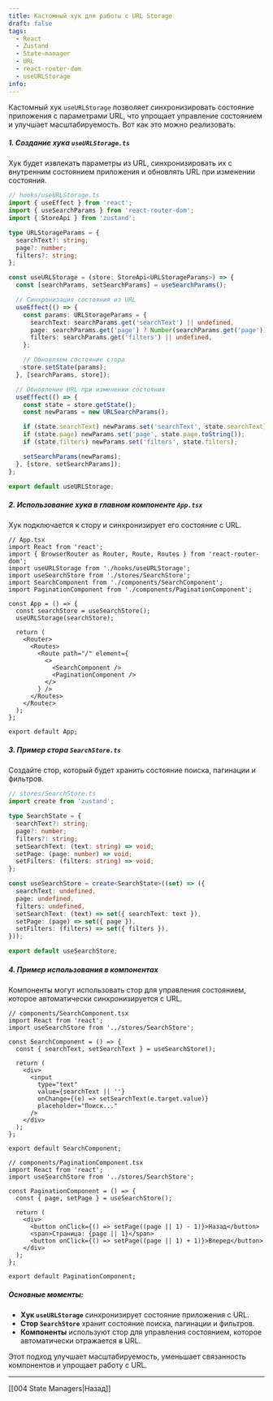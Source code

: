 ```yaml
---
title: Кастомный хук для работы с URL Storage
draft: false
tags:
  - React
  - Zustand
  - State-manager
  - URL
  - react-router-dom
  - useURLStorage
info:
---
```

Кастомный хук `useURLStorage` позволяет синхронизировать состояние приложения с параметрами URL, что упрощает управление состоянием и улучшает масштабируемость. Вот как это можно реализовать:

##### 1. Создание хука `useURLStorage.ts`

Хук будет извлекать параметры из URL, синхронизировать их с внутренним состоянием приложения и обновлять URL при изменении состояния.

```typescript
// hooks/useURLStorage.ts
import { useEffect } from 'react';
import { useSearchParams } from 'react-router-dom';
import { StoreApi } from 'zustand';

type URLStorageParams = {
  searchText?: string;
  page?: number;
  filters?: string;
};

const useURLStorage = (store: StoreApi<URLStorageParams>) => {
  const [searchParams, setSearchParams] = useSearchParams();

  // Синхронизация состояния из URL
  useEffect(() => {
    const params: URLStorageParams = {
      searchText: searchParams.get('searchText') || undefined,
      page: searchParams.get('page') ? Number(searchParams.get('page')) : undefined,
      filters: searchParams.get('filters') || undefined,
    };

    // Обновляем состояние стора
    store.setState(params);
  }, [searchParams, store]);

  // Обновление URL при изменении состояния
  useEffect(() => {
    const state = store.getState();
    const newParams = new URLSearchParams();

    if (state.searchText) newParams.set('searchText', state.searchText);
    if (state.page) newParams.set('page', state.page.toString());
    if (state.filters) newParams.set('filters', state.filters);

    setSearchParams(newParams);
  }, [store, setSearchParams]);
};

export default useURLStorage;
```
##### 2. Использование хука в главном компоненте `App.tsx`

Хук подключается к стору и синхронизирует его состояние с URL.

```tsx
// App.tsx
import React from 'react';
import { BrowserRouter as Router, Route, Routes } from 'react-router-dom';
import useURLStorage from './hooks/useURLStorage';
import useSearchStore from './stores/SearchStore';
import SearchComponent from './components/SearchComponent';
import PaginationComponent from './components/PaginationComponent';

const App = () => {
  const searchStore = useSearchStore();
  useURLStorage(searchStore);

  return (
    <Router>
      <Routes>
        <Route path="/" element={
          <>
            <SearchComponent />
            <PaginationComponent />
          </>
        } />
      </Routes>
    </Router>
  );
};

export default App;
```
##### 3. Пример стора `SearchStore.ts`

Создайте стор, который будет хранить состояние поиска, пагинации и фильтров.

```typescript
// stores/SearchStore.ts
import create from 'zustand';

type SearchState = {
  searchText?: string;
  page?: number;
  filters?: string;
  setSearchText: (text: string) => void;
  setPage: (page: number) => void;
  setFilters: (filters: string) => void;
};

const useSearchStore = create<SearchState>((set) => ({
  searchText: undefined,
  page: undefined,
  filters: undefined,
  setSearchText: (text) => set({ searchText: text }),
  setPage: (page) => set({ page }),
  setFilters: (filters) => set({ filters }),
}));

export default useSearchStore;
```
##### 4. Пример использования в компонентах

Компоненты могут использовать стор для управления состоянием, которое автоматически синхронизируется с URL.

```tsx
// components/SearchComponent.tsx
import React from 'react';
import useSearchStore from '../stores/SearchStore';

const SearchComponent = () => {
  const { searchText, setSearchText } = useSearchStore();

  return (
    <div>
      <input
        type="text"
        value={searchText || ''}
        onChange={(e) => setSearchText(e.target.value)}
        placeholder="Поиск..."
      />
    </div>
  );
};

export default SearchComponent;
```

```tsx
// components/PaginationComponent.tsx
import React from 'react';
import useSearchStore from '../stores/SearchStore';

const PaginationComponent = () => {
  const { page, setPage } = useSearchStore();

  return (
    <div>
      <button onClick={() => setPage((page || 1) - 1)}>Назад</button>
      <span>Страница: {page || 1}</span>
      <button onClick={() => setPage((page || 1) + 1)}>Вперед</button>
    </div>
  );
};

export default PaginationComponent;
```
##### Основные моменты:

- **Хук `useURLStorage`** синхронизирует состояние приложения с URL.
- **Стор `SearchStore`** хранит состояние поиска, пагинации и фильтров.
- **Компоненты** используют стор для управления состоянием, которое автоматически отражается в URL.

Этот подход улучшает масштабируемость, уменьшает связанность компонентов и упрощает работу с URL.

___

[[004 State Managers|Назад]]